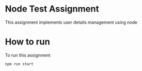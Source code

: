 # Node Test Assignment
   This assignment implements user details management using node
# How to run 
  To run this assignment
  

  ```
  npm run start
  ```
 
